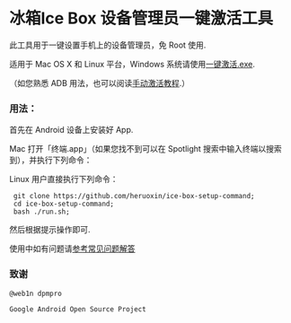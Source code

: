 # 冰箱Ice Box 设备管理员一键激活工具

此工具用于一键设置手机上的设备管理员，免 Root 使用.

适用于 Mac OS X 和 Linux 平台，Windows 系统请使用[一键激活.exe](https://github.com/heruoxin/Ice-Box-Docs/blob/master/%E4%B8%80%E9%94%AE%E6%BF%80%E6%B4%BB%E5%B7%A5%E5%85%B7.md).

（如您熟悉 ADB 用法，也可以阅读[手动激活教程](https://github.com/heruoxin/Ice-Box-Docs/blob/master/Device%20Owner%20%EF%BC%88%E5%85%8D%20root%EF%BC%89%E6%A8%A1%E5%BC%8F%E8%AE%BE%E7%BD%AE.md).）

### 用法：

首先在 Android 设备上安装好 App.

Mac 打开「终端.app」（如果您找不到可以在 Spotlight 搜索中输入终端以搜索到），并执行下列命令：

Linux 用户直接执行下列命令：

```
 git clone https://github.com/heruoxin/ice-box-setup-command;
 cd ice-box-setup-command;
 bash ./run.sh;
```

然后根据提示操作即可.

使用中如有问题请[参考常见问题解答](https://github.com/heruoxin/Ice-Box-Docs/blob/master/Device%20Owner%20%EF%BC%88%E5%85%8D%20root%EF%BC%89%E6%A8%A1%E5%BC%8F%E8%AE%BE%E7%BD%AE.md#%E5%B8%B8%E8%A7%81%E9%97%AE%E9%A2%98)


### 致谢

    @web1n dpmpro

    Google Android Open Source Project
